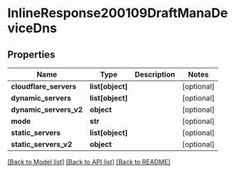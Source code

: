 # InlineResponse200109DraftManaDeviceDns

## Properties
Name | Type | Description | Notes
------------ | ------------- | ------------- | -------------
**cloudflare_servers** | **list[object]** |  | [optional] 
**dynamic_servers** | **list[object]** |  | [optional] 
**dynamic_servers_v2** | **object** |  | [optional] 
**mode** | **str** |  | [optional] 
**static_servers** | **list[object]** |  | [optional] 
**static_servers_v2** | **object** |  | [optional] 

[[Back to Model list]](../README.md#documentation-for-models) [[Back to API list]](../README.md#documentation-for-api-endpoints) [[Back to README]](../README.md)

